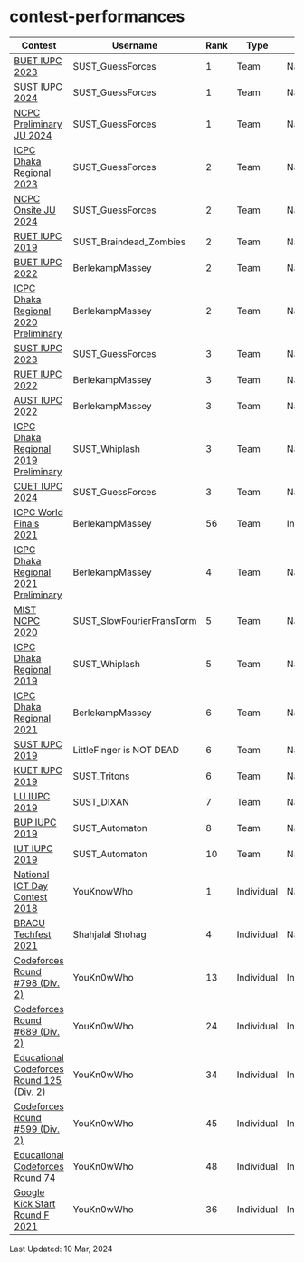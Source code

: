 # contest-performances

| Contest | Username | Rank | Type | Scope
| -- | -------- | ----------- | ---- | ---- |
| [BUET IUPC 2023](https://toph.co/c/buet-inter-university-2023/standings) | SUST_GuessForces | 1 | Team | National |
| [SUST IUPC 2024](https://toph.co/c/inter-university-sust-cse-carnival-2024/standings) | SUST_GuessForces | 1 | Team | National |
| [NCPC Preliminary JU 2024](https://bapsoj.org/contests/ncpc-preliminary-ju-2023/standings) | SUST_GuessForces | 1 | Team | National |
| [ICPC Dhaka Regional 2023](https://bapsoj.org/contests/icpc-dhaka-regional-site-2023/standings) | SUST_GuessForces | 2 | Team | National |
| [NCPC Onsite JU 2024](https://bapsoj.org/contests/ncpc-onsite-2023-hosted-by-ju) | SUST_GuessForces | 2 | Team | National |
| [RUET IUPC 2019](https://algo.codemarshal.org/contests/ruet-iupc-19/standings) | SUST_Braindead_Zombies| 2 | Team | National |
| [BUET IUPC 2022](https://toph.co/c/buet-inter-university-2022/standings) | BerlekampMassey| 2 | Team | National |
| [ICPC Dhaka Regional 2020 Preliminary](https://algo.codemarshal.org/contests/icpc-dhaka-20-preli/standings) | BerlekampMassey| 2 | Team | National |
| [SUST IUPC 2023](https://toph.co/c/sust-inter-university-2023/standings) | SUST_GuessForces | 3 | Team | National |
| [RUET IUPC 2022](https://algo.codemarshal.org/contests/ruet-2022/standings) | BerlekampMassey| 3 | Team | National |
| [AUST IUPC 2022](https://algo.codemarshal.org/contests/aust-2022/standings) | BerlekampMassey| 3 | Team | National |
| [ICPC Dhaka Regional 2019 Preliminary](https://algo.codemarshal.org/contests/icpc-dhaka-19-preli/standings) | SUST_Whiplash| 3 | Team | National |
| [CUET IUPC 2024](https://toph.co/c/cuet-inter-university-codestorm-1-0/standings) | SUST_GuessForces | 3 | Team | National |
| [ICPC World Finals 2021](https://cphof.org/standings/icpc/2021) | BerlekampMassey | 56 | Team | International |
| [ICPC Dhaka Regional 2021 Preliminary](https://algo.codemarshal.org/contests/icpc-dhaka-21-preli/standings) | BerlekampMassey| 4 | Team | National |
| [MIST NCPC 2020](https://algo.codemarshal.org/contests/mist-ncpc-2020/standings) | SUST_SlowFourierFransTorm| 5 | Team | National |
| [ICPC Dhaka Regional 2019](https://algo.codemarshal.org/contests/icpc-dhaka-19-onsite-main/standings) | SUST_Whiplash| 5 | Team | National |
| [ICPC Dhaka Regional 2021](https://algo.codemarshal.org/contests/dhaka-21-main/standings) | BerlekampMassey| 6 | Team | National |
| [SUST IUPC 2019](https://toph.co/c/sust-iupc-2019/standings) | LittleFinger is NOT DEAD| 6 | Team | National |
| [KUET IUPC 2019](https://algo.codemarshal.org/contests/kuet-iupc-19/standings) | SUST_Tritons| 6 | Team | National |
| [LU IUPC 2019](https://toph.co/c/lu-cse-carnival-iupc-2019/standings) | SUST_DIXAN| 7 | Team | National |
| [BUP IUPC 2019](https://algo.codemarshal.org/contests/bup-iupc-19/standings) | SUST_Automaton| 8 | Team | National |
| [IUT IUPC 2019](https://toph.co/c/iut-ict-fest-2019/standings) | SUST_Automaton| 10 | Team | National |
| [National ICT Day Contest 2018](https://toph.co/c/national-ict-day-2018/standings) | YouKnowWho| 1 | Individual | National |
| [BRACU Techfest 2021](https://toph.co/c/bracu-joyjatra-50-techfest-inter-university/standings) | Shahjalal Shohag| 4 | Individual | National |
| [Codeforces Round #798 (Div. 2)](https://codeforces.com/contest/1689) | YouKn0wWho| 13 | Individual | International |
| [Codeforces Round #689 (Div. 2)](https://codeforces.com/contest/1461) | YouKn0wWho| 24 | Individual | International |
| [Educational Codeforces Round 125 (Div. 2)](https://codeforces.com/contest/1657) | YouKn0wWho| 34 | Individual | International |
| [Codeforces Round #599 (Div. 2)](https://codeforces.com/contest/1243) | YouKn0wWho| 45 | Individual | International |
| [Educational Codeforces Round 74](https://codeforces.com/contest/1238) | YouKn0wWho| 48 | Individual | International |
| [Google Kick Start Round F 2021](https://drive.google.com/file/d/1Y-6c4zobKFBpTbYKrOopVD6NAz0fnESq/view) | YouKn0wWho| 36 | Individual | International |

Last Updated: 10 Mar, 2024
